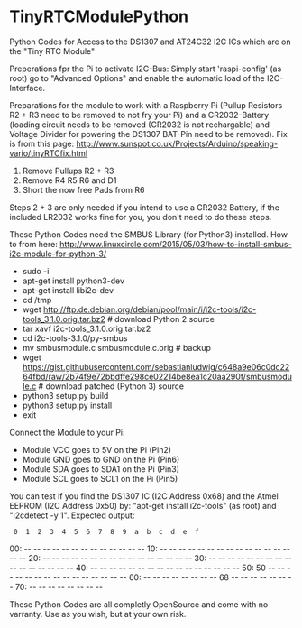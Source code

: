 # TinyRTCModulePython
Python Codes for Access to the DS1307 and AT24C32 I2C ICs which are on the "Tiny RTC Module"

Preperations fpr the Pi to activate I2C-Bus:
Simply start 'raspi-config' (as root) go to "Advanced Options" and enable the automatic load of the I2C-Interface.

Preparations for the module to work with a Raspberry Pi (Pullup Resistors R2 + R3 need to be removed to not fry your Pi) and a CR2032-Battery (loading circuit needs to be removed (CR2032 is not rechargable) and Voltage Divider for powering the DS1307 BAT-Pin need to be removed).
Fix is from this page: http://www.sunspot.co.uk/Projects/Arduino/speaking-vario/tinyRTCfix.html

1. Remove Pullups R2 + R3
2. Remove R4 R5 R6 and D1
3. Short the now free Pads from R6

Steps 2 + 3 are only needed if you intend to use a CR2032 Battery, if the included LR2032 works fine for you, you don't need to do these steps.

These Python Codes need the SMBUS Library (for Python3) installed.
How to from here: http://www.linuxcircle.com/2015/05/03/how-to-install-smbus-i2c-module-for-python-3/

- sudo -i
- apt-get install python3-dev
- apt-get install libi2c-dev
- cd /tmp
- wget http://ftp.de.debian.org/debian/pool/main/i/i2c-tools/i2c-tools_3.1.0.orig.tar.bz2 # download Python 2 source
- tar xavf i2c-tools_3.1.0.orig.tar.bz2
- cd i2c-tools-3.1.0/py-smbus
- mv smbusmodule.c smbusmodule.c.orig # backup
- wget https://gist.githubusercontent.com/sebastianludwig/c648a9e06c0dc2264fbd/raw/2b74f9e72bbdffe298ce02214be8ea1c20aa290f/smbusmodule.c # download patched (Python 3) source
- python3 setup.py build
- python3 setup.py install
- exit

Connect the Module to your Pi:
- Module VCC goes to 5V on the Pi (Pin2)
- Module GND goes to GND on the Pi (Pin6)
- Module SDA goes to SDA1 on the Pi (Pin3)
- Module SCL goes to SCL1 on the Pi (Pin5)

You can test if you find the DS1307 IC (I2C Address 0x68) and the Atmel EEPROM (I2C Address 0x50) by:
"apt-get install i2c-tools" (as root) and "i2cdetect -y 1". Expected output:

     0  1  2  3  4  5  6  7  8  9  a  b  c  d  e  f
00:          -- -- -- -- -- -- -- -- -- -- -- -- --
10: -- -- -- -- -- -- -- -- -- -- -- -- -- -- -- --
20: -- -- -- -- -- -- -- -- -- -- -- -- -- -- -- --
30: -- -- -- -- -- -- -- -- -- -- -- -- -- -- -- --
40: -- -- -- -- -- -- -- -- -- -- -- -- -- -- -- --
50: 50 -- -- -- -- -- -- -- -- -- -- -- -- -- -- --
60: -- -- -- -- -- -- -- -- 68 -- -- -- -- -- -- --
70: -- -- -- -- -- -- -- --

These Python Codes are all completly OpenSource and come with no varranty. Use as you wish, but at your own risk.
